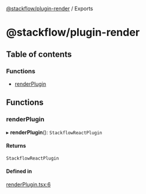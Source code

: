 [@stackflow/plugin-render](README.md) / Exports

# @stackflow/plugin-render

## Table of contents

### Functions

- [renderPlugin](#renderplugin)

## Functions

### renderPlugin

▸ **renderPlugin**(): `StackflowReactPlugin`

#### Returns

`StackflowReactPlugin`

#### Defined in

[renderPlugin.tsx:6](https://github.com/daangn/stackflow/blob/2412bfd/plugins/render/src/renderPlugin.tsx#L6)

